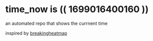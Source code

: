 # time_now is (( 1699016400160 ))

an automated repo that shows the currnent time

inspired by [breakingheatmap](https://github.com/breakingheatmap/breakingheatmap)